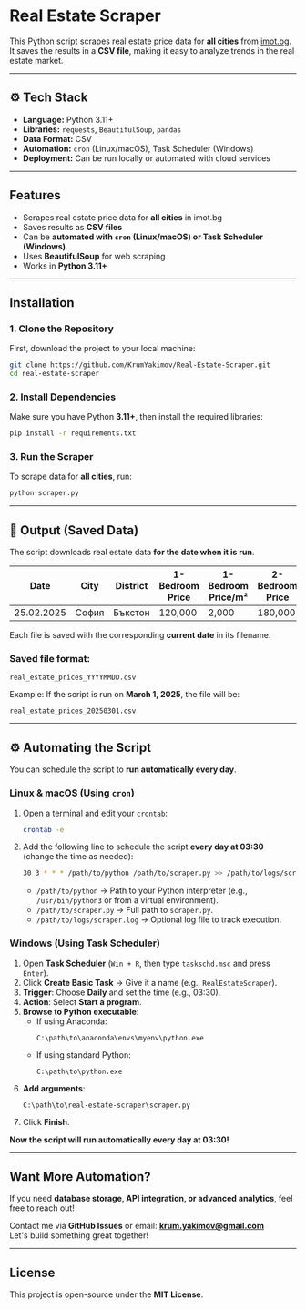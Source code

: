 
# Real Estate Scraper

This Python script scrapes real estate price data for **all cities** from [imot.bg](https://www.imot.bg/pcgi/imot.cgi?act=14).  
It saves the results in a **CSV file**, making it easy to analyze trends in the real estate market.  

---

## ⚙️ Tech Stack
- **Language:** Python 3.11+
- **Libraries:** `requests`, `BeautifulSoup`, `pandas`
- **Data Format:** CSV
- **Automation:** `cron` (Linux/macOS), Task Scheduler (Windows)
- **Deployment:** Can be run locally or automated with cloud services

---

##  Features
- Scrapes real estate price data for **all cities** in imot.bg 
- Saves results as **CSV files**  
- Can be **automated with `cron` (Linux/macOS) or Task Scheduler (Windows)**  
- Uses **BeautifulSoup** for web scraping  
- Works in **Python 3.11+**  

---

## Installation

### **1. Clone the Repository**
First, download the project to your local machine:
```sh
git clone https://github.com/KrumYakimov/Real-Estate-Scraper.git
cd real-estate-scraper
```

### **2. Install Dependencies**
Make sure you have Python **3.11+**, then install the required libraries:
```sh
pip install -r requirements.txt
```

### **3. Run the Scraper**
To scrape data for **all cities**, run:
```sh
python scraper.py
```

---

## 📂 Output (Saved Data)

The script downloads real estate data **for the date when it is run**.  

| Date       | City  | District | 1-Bedroom Price | 1-Bedroom Price/m² | 2-Bedroom Price | 2-Bedroom Price/m² | 3-Bedroom Price | 3-Bedroom Price/m² | Link                                                                                                                                                    |
|------------|-------|----------|-----------------|--------------------|-----------------|--------------------|-----------------|--------------------|---------------------------------------------------------------------------------------------------------------------------------------------------------|
| 25.02.2025 | София | Бъкстон  | 120,000         | 2,000              | 180,000         | 1,800              | 250,000         | 1,700              | [View](https://www.imot.bg//pcgi/imot.cgi?act=14&actions=2&pn=0&town=София&craion=Бъкстон&year=2025&date=25.2.2025&pt=1~2~3~~&nr=43~43~43~~&cr=7~7~7~~) |
Each file is saved with the corresponding **current date** in its filename.

### **Saved file format**:
```
real_estate_prices_YYYYMMDD.csv
```
Example: If the script is run on **March 1, 2025**, the file will be:
```
real_estate_prices_20250301.csv
```

---

## ⚙️ **Automating the Script**

You can schedule the script to **run automatically every day**.  

### **Linux & macOS (Using `cron`)**
1. Open a terminal and edit your `crontab`:
   ```sh
   crontab -e
   ```
2. Add the following line to schedule the script **every day at 03:30** (change the time as needed):
   ```sh
   30 3 * * * /path/to/python /path/to/scraper.py >> /path/to/logs/scraper.log 2>&1
   ```
   - `/path/to/python` → Path to your Python interpreter (e.g., `/usr/bin/python3` or from a virtual environment).  
   - `/path/to/scraper.py` → Full path to `scraper.py`.  
   - `/path/to/logs/scraper.log` → Optional log file to track execution.


### **Windows (Using Task Scheduler)**
1. Open **Task Scheduler** (`Win + R`, then type `taskschd.msc` and press `Enter`).
2. Click **Create Basic Task** → Give it a name (e.g., `RealEstateScraper`).
3. **Trigger**: Choose **Daily** and set the time (e.g., 03:30).
4. **Action**: Select **Start a program**.
5. **Browse to Python executable**:
   - If using Anaconda:  
     ```
     C:\path\to\anaconda\envs\myenv\python.exe
     ```
   - If using standard Python:  
     ```
     C:\path\to\python.exe
     ```
6. **Add arguments**:  
   ```
   C:\path\to\real-estate-scraper\scraper.py
   ```
7. Click **Finish**.  

**Now the script will run automatically every day at 03:30!**

---

## Want More Automation?
If you need **database storage, API integration, or advanced analytics**, feel free to reach out!  

Contact me via **GitHub Issues** or email: **krum.yakimov@gmail.com**  
Let's build something great together! 

---

## License
This project is open-source under the **MIT License**.